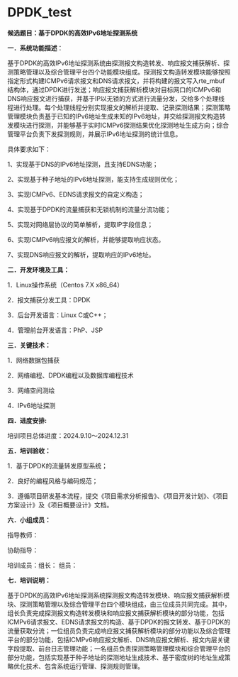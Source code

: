 # DPDK_test

 **候选题目：基于DPDK的高效IPv6地址探测系统**

 

**一．系统功能描述**：

基于DPDK的高效IPv6地址探测系统由探测报文构造转发、响应报文捕获解析、探测策略管理以及综合管理平台四个功能模块组成。探测报文构造转发模块能够按照指定形式构建ICMPv6请求报文和DNS请求报文，并将构建的报文写入rte_mbuf结构体，通过DPDK进行发送；响应报文捕获解析模块对目标网口的ICMPv6和DNS响应报文进行捕获，并基于IP以无锁的方式进行流量分发，交给多个处理线程进行处理。每个处理线程分别实现报文的解析并提取、记录探测结果；探测策略管理模块负责基于已知的IPv6地址生成未知的IPv6地址，并交给探测报文构造转发模块进行探测，并能够基于实时ICMPv6探测结果优化探测地址生成方向；综合管理平台负责下发探测规则，并展示IPv6地址探测的统计信息。

具体要求如下：

1、实现基于DNS的IPv6地址探测，且支持EDNS功能；

2、实现基于种子地址的IPv6地址探测，能支持生成规则优化；

3、实现ICMPv6、EDNS请求报文的自定义构造；

4、实现基于DPDK的流量捕获和无锁机制的流量分流功能；

5、实现对网络层协议的简单解析，提取IP字段信息；

6、实现ICMPv6响应报文的解析，并能够提取响应状态。

7、实现DNS响应报文的解析，提取响应的IPv6地址。

 

**二．开发环境及工具：**

1．Linux操作系统（Centos 7.X x86_64）

2．报文捕获分发工具：DPDK

3．后台开发语言：Linux C或C++；

4．管理前台开发语言：PhP、JSP

 

**三．关键技术：**

1．网络数据包捕获

2．网络编程、DPDK编程以及数据库编程技术

3．网络空间测绘

4．IPv6地址探测

 

**四．进度安排:**

培训项目总体进度：2024.9.10～2024.12.31

 

**五．培训验收：**

  1．基于DPDK的流量转发原型系统；

  2．良好的编程风格与编码规范；

  3．遵循项目研发基本流程，提交《项目需求分析报告》、《项目开发计划》、《项目方案设计》及《项目概要设计》文档。

 

**六．小组成员：**

 指导教师：

协助指导：

培训成员：组长：  组员： 

 

**七．培训说明：**

基于DPDK的高效IPv6地址探测系统探测报文构造转发模块、响应报文捕获解析模块、探测策略管理以及综合管理平台四个模块组成，由三位成员共同完成。其中，组长负责完成探测报文构造转发模块和响应报文捕获解析模块的部分功能，包括ICMPv6请求报文、EDNS请求报文的构造、基于DPDK的报文转发、基于DPDK的流量获取分流；一位组员负责完成响应报文捕获解析模块的部分功能以及综合管理平台的部分功能，包括ICMPv6响应报文解析、DNS响应报文解析、报文内层关键字段提取、前台日志管理功能；一名组员负责探测策略管理模块和综合管理平台的部分功能，包括实现基于种子地址的探测地址生成技术、基于密度树的地址生成策略优化技术、包含系统运行管理、探测规则管理。